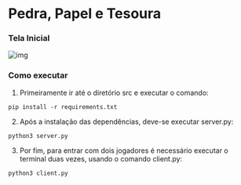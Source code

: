 # Pedra, Papel e Tesoura
### Tela Inicial

![img](https://github.com/artucavalcantej/Pedra-Papel-Tesoura-Multiplayer/blob/main/img.png)

### Como executar
1. Primeiramente ir até o diretório src e executar o comando:
```
pip install -r requirements.txt
```
2. Após a instalação das dependências, deve-se executar server.py:
```
python3 server.py
```
3. Por fim, para entrar com dois jogadores é necessário executar o terminal duas vezes, usando o comando client.py:
```
python3 client.py
```
